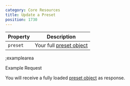 ```yaml
---
category: Core Resources
title: Update a Preset
position: 1730
---
```


| Property | Description |
|---|---|
| `preset` | Your full [preset object](#core-resources/presets/the-preset-object) |

;examplearea

Example Request

<RequestExample url="https://mapi.storyblok.com/v1/spaces/606/presets/1814" httpMethod="PUT" :requestObject='{"preset":{"id":1814,"name":"Teaser with headline and image","preset":{"headline":"This is a default value for the preset!","image":"//a.storyblok.com/f/606/..."},"component_id":62}}'></RequestExample>

You will receive a fully loaded [preset object](#core-resources/presets/the-preset-object) as response.